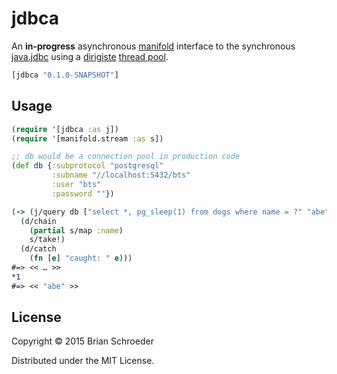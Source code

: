 # jdbca

An **in-progress** asynchronous [manifold](https://github.com/ztellman/manifold) interface to the synchronous [java.jdbc](https://github.com/clojure/java.jdbc) using a [dirigiste](https://github.com/ztellman/dirigiste) [thread pool](http://ideolalia.com/dirigiste/io/aleph/dirigiste/Executor.html).

```clojure
[jdbca "0.1.0-SNAPSHOT"]
```

## Usage

```clojure
(require '[jdbca :as j])
(require '[manifold.stream :as s])

;; db would be a connection pool in production code
(def db {:subprotocol "postgresql"
         :subname "//localhost:5432/bts"
         :user "bts"
         :password ""})

(-> (j/query db ["select *, pg_sleep(1) from dogs where name = ?" "abe"])
  (d/chain
    (partial s/map :name)
    s/take!)
  (d/catch
    (fn [e] "caught: " e)))
#=> << … >>
*1
#=> << "abe" >>
```

## License

Copyright © 2015 Brian Schroeder

Distributed under the MIT License.
